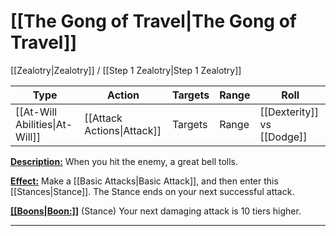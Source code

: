 # [[The Gong of Travel|The Gong of Travel]]
[[Zealotry|Zealotry]] / [[Step 1 Zealotry|Step 1 Zealotry]]

| Type | Action | Targets | Range | Roll |
| --- | --- | --- | --- | --- |
| [[At-Will Abilities\|At-Will]] | [[Attack Actions\|Attack]] | Targets | Range | [[Dexterity]] vs [[Dodge]] |
<u>**Description:**</u> When you hit the enemy, a great bell tolls.

<u>**Effect:**</u> Make a [[Basic Attacks|Basic Attack]], and then enter this [[Stances|Stance]]. The Stance ends on your next successful attack.

<u>**[[Boons|Boon:]]**</u> (Stance) Your next damaging attack is 10 tiers higher.

---